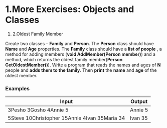 ﻿# 1.More Exercises: Objects and Classes


1. 2.Oldest Family Member

Create two classes – **Family** and **Person**. The **Person** class should have **Name** and **Age** properties. The **Family** class should have a **list of people** , a method for adding members (**void AddMember(Person member)**) and a method, which returns the oldest family member(**Person GetOldestMember()**). Write a program that reads the names and ages of **N** people and **adds them to the family**. Then **print** the **name** and **age** of the oldest member.

### Examples

| **Input** | **Output** |
| --- | --- |
| 3Pesho 3Gosho 4Annie 5 | Annie 5 |
| 5Steve 10Christopher 15Annie 4Ivan 35Maria 34 | Ivan 35 |

